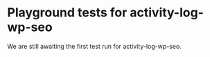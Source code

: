 # Playground tests for activity-log-wp-seo
We are still awaiting the first test run for activity-log-wp-seo.
